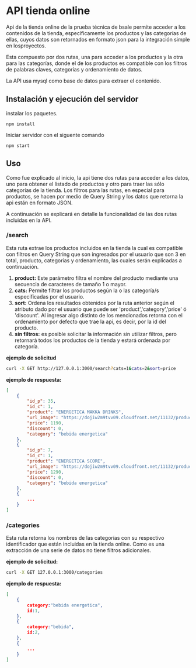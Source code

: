 # API tienda online

Api de la tienda online de la prueba técnica de bsale permite acceder a los contenidos de la tienda, específicamente los productos y las categorías de ellas, cuyos datos son retornados en formato json para la integración simple en losproyectos.

Esta compuesto por dos rutas, una para acceder a los productos y la otra para las categorías, donde el de los productos es compatible con los filtros de palabras claves, categorías y ordenamiento de datos.

La API usa mysql como base de datos para extraer el contenido.

## Instalación y ejecución del servidor


instalar los paquetes.
```
npm install
```

Iniciar servidor con el siguente comando

```
npm start
```

## Uso

Como fue explicado al inicio, la api tiene dos rutas para acceder a los datos, uno para obtener el listado de productos y otro para traer las sólo categorías de la tienda. Los filtros para las rutas, en especial para productos, se hacen por medio de Query String y los datos que retorna la api están en formato JSON.

A continuación se explicará en detalle la funcionalidad de las dos rutas incluidas en la API.

### /search
Esta ruta extrae los productos incluidos en la tienda la cual es compatible con filtros en Query String que son ingresados por el usuario que son 3 en total, producto, categorias y ordenamiento, las cuales serán explicadas a continuación.

1. **product:** Este parámetro filtra el nombre del producto mediante una secuencia de caracteres de tamaño 1 o mayor.
2. **cats:** Permite filtrar los productos según la o las categoría/s especificadas por el usuario.
3. **sort:** Ordena los resultados obtenidos por la ruta anterior según el atributo dado por el usuario que puede ser 'product','category','price' ó 'discount'. Al ingresar algo distinto de los mencionados retorna con el ordenamiento por defecto que trae la api, es decir, por la id del producto. 
4. **sin filtros:** es posible solicitar la información sin utilizar filtros, pero retornará todos los productos de la tienda y estará ordenada por categoría.

**ejemplo de solicitud**
```bash
curl -X GET http://127.0.0.1:3000/search?cats=1&cats=2&sort=price
```

**ejemplo de respuesta:**
```json
[
    {
        "id_p": 35,
        "id_c": 1,
        "product": "ENERGETICA MAKKA DRINKS",
        "url_image": "https://dojiw2m9tvv09.cloudfront.net/11132/product/makka-drinks-250ml0455.jpg",
        "price": 1190,
        "discount": 0,
        "category": "bebida energetica"
    },
    {
        "id_p": 7,
        "id_c": 1,
        "product": "ENERGETICA SCORE",
        "url_image": "https://dojiw2m9tvv09.cloudfront.net/11132/product/logo7698.png",
        "price": 1290,
        "discount": 0,
        "category": "bebida energetica"
    },
    {
        ...
    }
]
```

### /categories

Esta ruta retorna los nombres de las categorías con su respectivo identificador que están incluidas en la tienda online. Como es una extracción de una serie de datos no tiene filtros adicionales.

**ejemplo de solicitud:**
```bash
curl -X GET 127.0.0.1:3000/categories
```

**ejemplo de respuesta:**
```json
[
    {
        category:"bebida energetica",
        id:1,
    },
    {
        category:"bebida",
        id:2,
    },
    {
        ...
    }
]
```